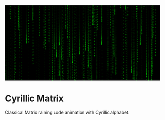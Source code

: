 ![](screen.png)

# Cyrillic Matrix

Classical Matrix raining code animation with Cyrillic alphabet.
